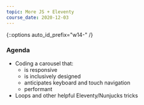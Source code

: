 ```yaml
---
topic: More JS + Eleventy
course_date: 2020-12-03
---
```


{::options auto_id_prefix="w14-" /}
### Agenda

- Coding a carousel that:
  - is responsive
  - is inclusively designed
  - anticipates keyboard and touch navigation
  - performant
- Loops and other helpful Eleventy/Nunjucks tricks
